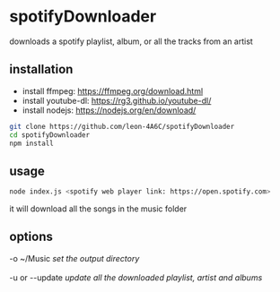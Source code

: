 # spotifyDownloader
downloads a spotify playlist, album, or all the tracks from an artist

## installation

* install ffmpeg: https://ffmpeg.org/download.html
* install youtube-dl: https://rg3.github.io/youtube-dl/
* install nodejs: https://nodejs.org/en/download/

```bash
git clone https://github.com/leon-4A6C/spotifyDownloader
cd spotifyDownloader
npm install
```

## usage

```bash
node index.js <spotify web player link: https://open.spotify.com>
```
it will download all the songs in the music folder

## options

-o ~/Music _set the output directory_<br />
<br />
-u or --update _update all the downloaded playlist, artist and albums_
